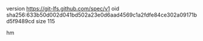 version https://git-lfs.github.com/spec/v1
oid sha256:633b50d002d041bd502a23e0d6aad4569c1a2fdfe84ce302a09171bd5f9489cd
size 115

hm
